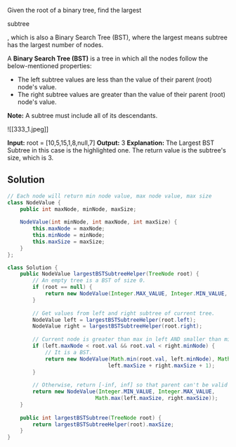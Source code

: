 Given the root of a binary tree, find the largest 

subtree

, which is also a Binary Search Tree (BST), where the largest means subtree has the largest number of nodes.

A **Binary Search Tree (BST)** is a tree in which all the nodes follow the below-mentioned properties:

- The left subtree values are less than the value of their parent (root) node's value.
- The right subtree values are greater than the value of their parent (root) node's value.

**Note:** A subtree must include all of its descendants.

![[333_1.jpeg]]

**Input:** root = [10,5,15,1,8,null,7]
**Output:** 3
**Explanation:** The Largest BST Subtree in this case is the highlighted one. The return value is the subtree's size, which is 3.

## Solution

```java
// Each node will return min node value, max node value, max size
class NodeValue {
    public int maxNode, minNode, maxSize;
    
    NodeValue(int minNode, int maxNode, int maxSize) {
        this.maxNode = maxNode;
        this.minNode = minNode;
        this.maxSize = maxSize;
    }
};

class Solution {
    public NodeValue largestBSTSubtreeHelper(TreeNode root) {
        // An empty tree is a BST of size 0.
        if (root == null) {
            return new NodeValue(Integer.MAX_VALUE, Integer.MIN_VALUE, 0);
        }
        
        // Get values from left and right subtree of current tree.
        NodeValue left = largestBSTSubtreeHelper(root.left);
        NodeValue right = largestBSTSubtreeHelper(root.right);
        
        // Current node is greater than max in left AND smaller than min in right, it is a BST.
        if (left.maxNode < root.val && root.val < right.minNode) {
            // It is a BST.
            return new NodeValue(Math.min(root.val, left.minNode), Math.max(root.val, right.maxNode), 
                                left.maxSize + right.maxSize + 1);
        }
        
        // Otherwise, return [-inf, inf] so that parent can't be valid BST
        return new NodeValue(Integer.MIN_VALUE, Integer.MAX_VALUE, 
                            Math.max(left.maxSize, right.maxSize));
    }
    
    public int largestBSTSubtree(TreeNode root) {
        return largestBSTSubtreeHelper(root).maxSize;
    }
}
```